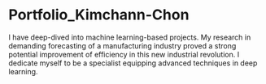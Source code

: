 # Portfolio_Kimchann-Chon

I have deep-dived into machine learning-based projects. 
My research in demanding forecasting of a manufacturing industry proved a strong potential improvement of efficiency in this new industrial revolution. 
I dedicate myself to be a specialist equipping advanced techniques in deep learning.
